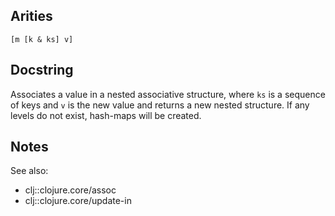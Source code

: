 ## Arities

    [m [k & ks] v]

## Docstring

Associates a value in a nested associative structure, where `ks` is a
sequence of keys and `v` is the new value and returns a new nested
structure.  If any levels do not exist, hash-maps will be created.

## Notes

See also:

- clj::clojure.core/assoc
- clj::clojure.core/update-in
